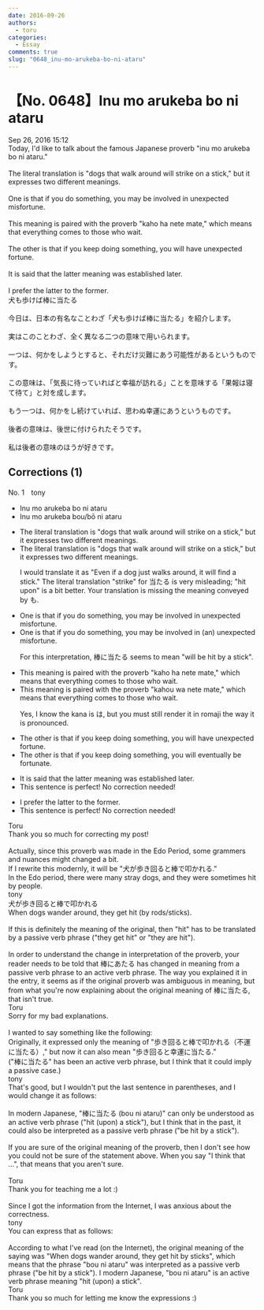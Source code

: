 ```yaml
---
date: 2016-09-26
authors:
  - toru
categories:
  - Essay
comments: true
slug: "0648_inu-mo-arukeba-bo-ni-ataru"
---
```


# 【No. 0648】Inu mo arukeba bo ni ataru
<div class="date">Sep 26, 2016 15:12</div>
<div id="post"><div id="body_show_ori">
Today, I'd like to talk about the famous Japanese proverb "inu mo arukeba bo ni ataru."<br/><br/>The literal translation is "dogs that walk around will strike on a stick," but it expresses two different meanings.<br/><br/>One is that if you do something, you may be involved in unexpected misfortune.<br/><br/>This meaning is paired with the proverb "kaho ha nete mate," which means that everything comes to those who wait.<br/><br/>The other is that if you keep doing something, you will have unexpected fortune.<br/><br/>It is said that the latter meaning was established later.<br/><br/>I prefer the latter to the former.
</div></div>

<!-- more -->

<div id="post_ja"><div id="body_show_mo">
犬も歩けば棒に当たる<br/><br/>今日は、日本の有名なことわざ「犬も歩けば棒に当たる」を紹介します。<br/><br/>実はこのことわざ、全く異なる二つの意味で用いられます。<br/><br/>一つは、何かをしようとすると、それだけ災難にあう可能性があるというものです。<br/><br/>この意味は、「気長に待っていればと幸福が訪れる」ことを意味する「果報は寝て待て」と対を成します。<br/><br/>もう一つは、何かをし続けていれば、思わぬ幸運にあうというものです。<br/><br/>後者の意味は、後世に付けられたそうです。<br/><br/>私は後者の意味のほうが好きです。
</div></div>

## Corrections (1)
<div id="block"><div class="first_name"> No. 1　<span class="just_name">tony</span></div><div id="block2">
<ul class="correction_field">
<li class="incorrect">Inu mo arukeba bo ni ataru</li>
<li class="corrected correct">
Inu mo arukeba bo<span class="f_blue">u</span>/b<span class="f_blue">ō</span> ni ataru
</li>
</ul>
<ul class="correction_field">
<li class="incorrect">The literal translation is "dogs that walk around will strike on a stick," but it expresses two different meanings.</li>
<li class="corrected correct">
The literal translation is "dogs that walk around will strike on a stick," but it expresses two different meanings.
<p class="correction_comment">I would translate it as "Even if a dog just walks around, it will find a stick." The literal translation "strike" for 当たる is very misleading; "hit upon" is a bit better. Your translation is missing the meaning conveyed by も.</p>
</li>
</ul>
<ul class="correction_field">
<li class="incorrect">One is that if you do something, you may be involved in unexpected misfortune.</li>
<li class="corrected correct">
One is that if you do something, you may be involved in (an) unexpected misfortune.
<p class="correction_comment">For this interpretation, 棒に当たる seems to mean "will be hit by a stick".</p>
</li>
</ul>
<ul class="correction_field">
<li class="incorrect">This meaning is paired with the proverb "kaho ha nete mate," which means that everything comes to those who wait.</li>
<li class="corrected correct">
This meaning is paired with the proverb "kaho<span class="f_blue">u</span> <span class="f_red">wa</span> nete mate," which means that everything comes to those who wait.
<p class="correction_comment">Yes, I know the kana is は, but you must still render it in romaji the way it is pronounced.</p>
</li>
</ul>
<ul class="correction_field">
<li class="incorrect">The other is that if you keep doing something, you will have unexpected fortune.</li>
<li class="corrected correct">
The other is that if you keep doing something, you will <span class="f_blue">eventually be fortunate</span>.
</li>
</ul>
<ul class="correction_field">
<li class="incorrect">It is said that the latter meaning was established later.</li>
<li class="corrected perfect">This sentence is perfect! No correction needed!</li>
</ul>
<ul class="correction_field">
<li class="incorrect">I prefer the latter to the former.</li>
<li class="corrected perfect">This sentence is perfect! No correction needed!</li>
</ul>
</div><div class="name"><span class="just_name">Toru</span><br>
Thank you so much for correcting my post!<br/><br/>Actually, since this proverb was made in the Edo Period, some grammers and nuances might changed a bit.<br/>If I rewrite this modernly, it will be "犬が歩き回ると棒で叩かれる."<br/>In the Edo period, there were many stray dogs, and they were sometimes hit by people.
</div>
<div class="name"><span class="just_name">tony</span><br>
犬が歩き回ると棒で叩かれる<br/>When dogs wander around, they get hit (by rods/sticks).<br/><br/>If this is definitely the meaning of the original, then "hit" has to be translated by a passive verb phrase ("they get hit" or "they are hit").<br/><br/>In order to understand the change in interpretation of the proverb, your reader needs to be told that 棒にあたる has changed in meaning from a passive verb phrase to an active verb phrase. The way you explained it in the entry, it seems as if the original proverb was  ambiguous in meaning, but from what you're now explaining about the original meaning of 棒に当たる, that isn't true.
</div>
<div class="name"><span class="just_name">Toru</span><br>
Sorry for my bad explanations.<br/><br/>I wanted to say something like the following:<br/>Originally, it expressed only the meaning of "歩き回ると棒で叩かれる（不運に当たる）," but now it can also mean "歩き回ると幸運に当たる."<br/>("棒に当たる" has been an active verb phrase, but I think that it could imply a passive case.)
</div>
<div class="name"><span class="just_name">tony</span><br>
That's good, but I wouldn't put the last sentence in parentheses, and I would change it as follows:<br/><br/>In modern Japanese, "棒に当たる (bou ni ataru)" can only be understood as an active verb phrase ("hit (upon) a stick"), but I think that in the past, it could also be interpreted as a passive verb phrase ("be hit by a stick").<br/><br/>If you are sure of the original meaning of the proverb, then I don't see how you could not be sure of the statement above. When you say "I think that ...", that means that you aren't sure.<br/><br/>
</div>
<div class="name"><span class="just_name">Toru</span><br>
Thank you for teaching me a lot :)<br/><br/>Since I got the information from the Internet, I was anxious about the correctness.
</div>
<div class="name"><span class="just_name">tony</span><br>
You can express that as follows:<br/><br/>According to what I've read (on the Internet), the original meaning of the saying was "When dogs wander around, they get hit by sticks", which means that the phrase "bou ni ataru" was interpreted as a passive verb phrase ("be hit by a stick"). I modern Japanese, "bou ni ataru" is an active verb phrase meaning "hit (upon) a stick".
</div>
<div class="name"><span class="just_name">Toru</span><br>
Thank you so much for letting me know the expressions :)
</div>
</div>
